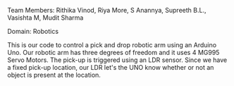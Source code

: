 Team Members: Rithika Vinod, Riya More, S Anannya, Supreeth B.L., Vasishta M, Mudit Sharma

Domain: Robotics

This is our code to control a pick and drop robotic arm using an Arduino Uno. Our robotic arm has three degrees of freedom and it uses 4 MG995 Servo Motors. The pick-up is triggered using an LDR sensor. Since we have a fixed pick-up location, our LDR let's the UNO know whether or not an object is present at the location.
